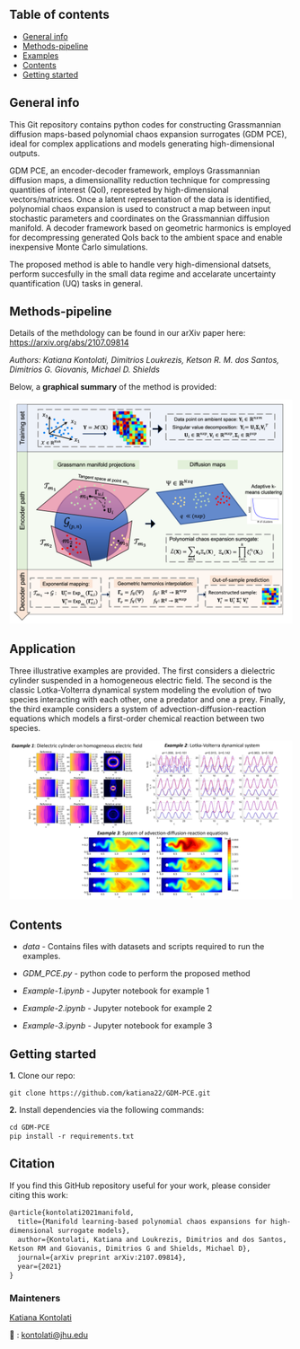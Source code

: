 ## Table of contents
* [General info](#general-info)
* [Methods-pipeline](#methods-pipeline)
* [Examples](#examples)
* [Contents](#contents)
* [Getting started](#getting-started)

## General info

This Git repository contains python codes for constructing Grassmannian diffusion maps-based polynomial chaos expansion surrogates (GDM PCE), ideal for complex applications and models generating high-dimensional outputs. 

GDM PCE, an encoder-decoder framework, employs Grassmannian diffusion maps, a dimensionallity reduction technique for compressing quantities of interest (QoI), represeted by high-dimensional vectors/matrices. Once a latent representation of the data is identified, polynomial chaos expansion is used to construct a map between input stochastic parameters and coordinates on the Grassmannian diffusion manifold. A decoder framework based on geometric harmonics is employed for decompressing generated QoIs back to the ambient space and enable inexpensive Monte Carlo simulations.

The proposed method is able to handle very high-dimensional datsets, perform succesfully in the small data regime and accelarate uncertainty quantification (UQ) tasks in general.

## Methods-pipeline

Details of the methdology can be found in our arXiv paper here:  https://arxiv.org/abs/2107.09814

*Authors: Katiana Kontolati, Dimitrios Loukrezis, Ketson R. M. dos Santos, Dimitrios G. Giovanis, Michael D. Shields*

Below, a **graphical summary** of the method is provided:

<img src="pipeline.png" width="700">

## Application

Three illustrative examples are provided. The first considers a dielectric cylinder suspended in a homogeneous electric field. The second is the classic Lotka-Volterra dynamical system modeling the evolution of two species interacting with each other, one a predator and one a prey. Finally, the third example considers a system of advection-diffusion-reaction equations which models a first-order chemical reaction between two species. 
 
<img src="applications.png" width="900">
 
## Contents

* _data_ - Contains files with datasets and scripts required to run the examples.

* _GDM_PCE.py_ - python code to perform the proposed method

* _Example-1.ipynb_ - Jupyter notebook for example 1

* _Example-2.ipynb_ - Jupyter notebook for example 2
 
* _Example-3.ipynb_ - Jupyter notebook for example 3

## Getting started
**1.** Clone our repo:

```
git clone https://github.com/katiana22/GDM-PCE.git
```

**2.** Install dependencies via the following commands: 

```
cd GDM-PCE  
pip install -r requirements.txt
``` 

## Citation

If you find this GitHub repository useful for your work, please consider citing this work:

```
@article{kontolati2021manifold,  
  title={Manifold learning-based polynomial chaos expansions for high-dimensional surrogate models},  
  author={Kontolati, Katiana and Loukrezis, Dimitrios and dos Santos, Ketson RM and Giovanis, Dimitrios G and Shields, Michael D},  
  journal={arXiv preprint arXiv:2107.09814},  
  year={2021}
}
```

### Mainteners
[Katiana Kontolati](https://katiana22.github.io/)

:email: : kontolati@jhu.edu



